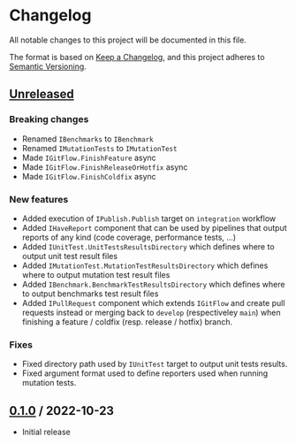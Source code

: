 # Changelog

All notable changes to this project will be documented in this file.

The format is based on [Keep a Changelog](https://keepachangelog.com/en/1.0.0/),
and this project adheres to [Semantic Versioning](https://semver.org/spec/v2.0.0.html).

## [Unreleased]
### Breaking changes
- Renamed `IBenchmarks` to `IBenchmark`
- Renamed `IMutationTests` to `IMutationTest`
- Made `IGitFlow.FinishFeature` async
- Made `IGitFlow.FinishReleaseOrHotfix` async
- Made `IGitFlow.FinishColdfix` async

### New features

- Added execution of `IPublish.Publish` target on `integration` workflow
- Added `IHaveReport` component that can be used by pipelines that output reports of any kind (code coverage, performance tests, ...)
- Added `IUnitTest.UnitTestsResultsDirectory` which defines where to output unit test result files
- Added `IMutationTest.MutationTestResultsDirectory` which defines where to output mutation test result files
- Added `IBenchmark.BenchmarkTestResultsDirectory` which defines where to output benchmarks test result files
- Added `IPullRequest` component which extends `IGitFlow` and create pull requests instead or merging back to `develop` (respectiveley `main`) when finishing a feature / coldfix (resp. release / hotfix) branch.

### Fixes

- Fixed directory path used by `IUnitTest` target to output unit tests results.
- Fixed argument format used to define reporters used when running mutation tests.

## [0.1.0] / 2022-10-23
- Initial release

[Unreleased]: https://github.com/candoumbe/Pipelines/compare/0.1.0...HEAD
[0.1.0]: https://github.com/candoumbe/Pipelines/tree/0.1.0


